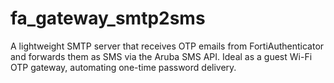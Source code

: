 # fa_gateway_smtp2sms
A lightweight SMTP server that receives OTP emails from FortiAuthenticator and forwards them as SMS via the Aruba SMS API. Ideal as a guest Wi-Fi OTP gateway, automating one-time password delivery.
